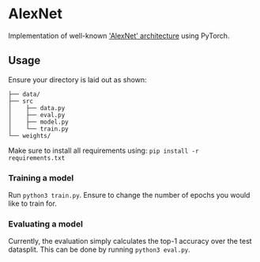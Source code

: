 # AlexNet
Implementation of well-known ['AlexNet' architecture](https://papers.nips.cc/paper_files/paper/2012/file/c399862d3b9d6b76c8436e924a68c45b-Paper.pdf) using PyTorch.

## Usage
Ensure your directory is laid out as shown:
```
├── data/
├── src
│    ├── data.py
│    ├── eval.py
│    ├── model.py
│    └── train.py
└── weights/
```
Make sure to install all requirements using: `pip install -r requirements.txt`

### Training a model
Run `python3 train.py`. Ensure to change the number of epochs you would like to train for.

### Evaluating a model
Currently, the evaluation simply calculates the top-1 accuracy over the test datasplit. This can be done by running `python3 eval.py`.

